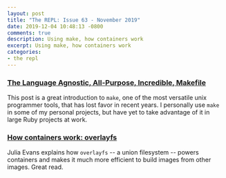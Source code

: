 ```yaml
---
layout: post
title: "The REPL: Issue 63 - November 2019"
date: 2019-12-04 10:48:13 -0800
comments: true
description: Using make, how containers work
excerpt: Using make, how containers work
categories:
- the repl
---
```


### [The Language Agnostic, All-Purpose, Incredible, Makefile][make]

This post is a great introduction to `make`, one of the most versatile unix programmer tools, that has lost favor in recent years. I personally use `make` in some of my personal projects, but have yet to take advantage of it in large Ruby projects at work.

### [How containers work: overlayfs][containers]

Julia Evans explains how `overlayfs` -- a union filesystem -- powers containers and makes it much more efficient to build images from other images. Great read.

[make]: https://blog.mindlessness.life/2019/11/17/the-language-agnostic-all-purpose-incredible-makefile.html
[containers]: https://jvns.ca/blog/2019/11/18/how-containers-work--overlayfs/
